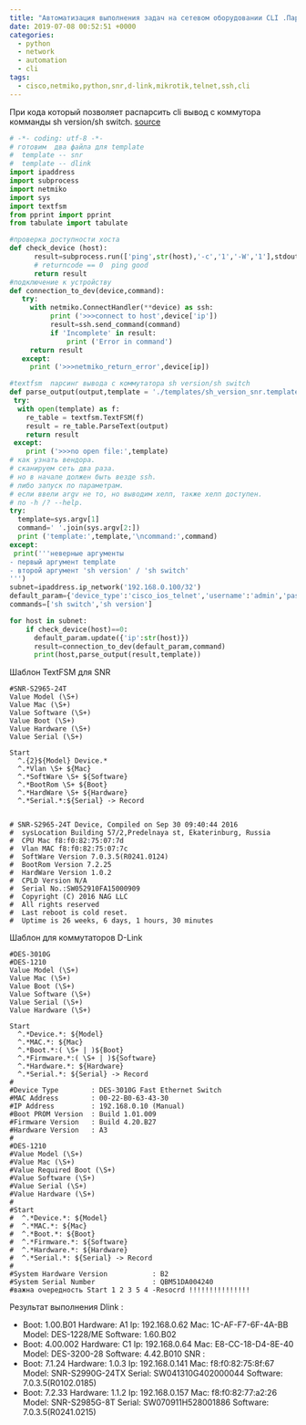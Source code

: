 ```yaml
---
title: "Автоматизация выполнения задач на сетевом оборудовании CLI .Парсим вывод информации о свитче."
date: 2019-07-08 00:52:51 +0000
categories:
  - python
  - network
  - automation
  - cli
tags:
  - cisco,netmiko,python,snr,d-link,mikrotik,telnet,ssh,cli
---
```


При кода который позволяет распарсить cli вывод   с коммутора комманды sh version/sh switch.
[source](https://github.com/ya-zero/)
```python
# -*- coding: utf-8 -*-
# готовим  два файла для template
#  template -- snr
#  template -- dlink
import ipaddress
import subprocess
import netmiko
import sys
import textfsm
from pprint import pprint
from tabulate import tabulate

#проверка доступности хоста
def check_device (host):
      result=subprocess.run(['ping',str(host),'-c','1','-W','1'],stdout=subprocess.DEVNULL).returncode
      # returncode == 0  ping good
      return result
#подключение к устройству
def connection_to_dev(device,command):
   try:
     with netmiko.ConnectHandler(**device) as ssh:
          print ('>>>connect to host',device['ip'])
          result=ssh.send_command(command)
          if 'Incomplete' in result:
              print ('Error in command')
     return result
   except:
     print ('>>>netmiko_return_error',device[ip])

#textfsm  парсинг вывода с коммутатора sh version/sh switch
def parse_output(output,template = './templates/sh_version_snr.template'):
 try:
  with open(template) as f:
    re_table = textfsm.TextFSM(f)
    result = re_table.ParseText(output)
    return result
 except:
    print ('>>>no open file:',template)
# как узнать вендора.
# сканируем сеть два раза.
# но в начале должен быть везде ssh.
# либо запуск по параметрам.
# если ввели argv не то, но выводим хелп, также хелп доступен.
# по -h /? --help.
try:
  template=sys.argv[1]
  command=' '.join(sys.argv[2:])
  print ('template:',template,'\ncommand:',command)
except:
 print('''неверные аргументы
- первый аргумент template
- второй аргумент 'sh version' / 'sh switch'
''')
subnet=ipaddress.ip_network('192.168.0.100/32')
default_param={'device_type':'cisco_ios_telnet','username':'admin','password':'rfm','verbose':True}
commands=['sh switch','sh version']

for host in subnet:
    if check_device(host)==0:
      default_param.update({'ip':str(host)})
      result=connection_to_dev(default_param,command)
      print(host,parse_output(result,template))
```


Шаблон TextFSM для SNR
```
#SNR-S2965-24T
Value Model (\S+)
Value Mac (\S+)
Value Software (\S+)
Value Boot (\S+)
Value Hardware (\S+)
Value Serial (\S+)

Start
  ^.{2}${Model} Device.*
  ^.*Vlan \S+ ${Mac}
  ^.*SoftWare \S+ ${Software}
  ^.*BootRom \S+ ${Boot}
  ^.*HardWare \S+ ${Hardware}
  ^.*Serial.*:${Serial} -> Record


# SNR-S2965-24T Device, Compiled on Sep 30 09:40:44 2016
#  sysLocation Building 57/2,Predelnaya st, Ekaterinburg, Russia
#  CPU Mac f8:f0:82:75:07:7d
#  Vlan MAC f8:f0:82:75:07:7c
#  SoftWare Version 7.0.3.5(R0241.0124)
#  BootRom Version 7.2.25
#  HardWare Version 1.0.2
#  CPLD Version N/A
#  Serial No.:SW052910FA15000909
#  Copyright (C) 2016 NAG LLC
#  All rights reserved
#  Last reboot is cold reset.
#  Uptime is 26 weeks, 6 days, 1 hours, 30 minutes
```

Шаблон для коммутаторов D-Link
```
#DES-3010G
#DES-1210
Value Model (\S+)
Value Mac (\S+)
Value Boot (\S+)
Value Software (\S+)
Value Serial (\S+)
Value Hardware (\S+)

Start
  ^.*Device.*: ${Model}
  ^.*MAC.*: ${Mac}
  ^.*Boot.*:( \S+ | )${Boot}
  ^.*Firmware.*:( \S+ | )${Software}
  ^.*Hardware.*: ${Hardware}
  ^.*Serial.*: ${Serial} -> Record
#
#Device Type        : DES-3010G Fast Ethernet Switch
#MAC Address        : 00-22-B0-63-43-30
#IP Address         : 192.168.0.10 (Manual)
#Boot PROM Version  : Build 1.01.009
#Firmware Version   : Build 4.20.B27
#Hardware Version   : A3
#
#DES-1210
#Value Model (\S+)
#Value Mac (\S+)
#Value Required Boot (\S+)
#Value Software (\S+)
#Value Serial (\S+)
#Value Hardware (\S+)
#
#Start
#  ^.*Device.*: ${Model}
#  ^.*MAC.*: ${Mac}
#  ^.*Boot.*: ${Boot}
#  ^.*Firmware.*: ${Software}
#  ^.*Hardware.*: ${Hardware}
#  ^.*Serial.*: ${Serial} -> Record
#
#System Hardware Version           : B2
#System Serial Number              : QBM51DA004240
#важна очередность Start 1 2 3 5 4 -Resocrd !!!!!!!!!!!!!!!
```


Результат выполнения
Dlink :
- Boot: 1.00.B01
  Hardware: A1
  Ip: 192.168.0.62
  Mac: 1C-AF-F7-6F-4A-BB
  Model: DES-1228/ME
  Software: 1.60.B02
- Boot: 4.00.002
  Hardware: C1
  Ip: 192.168.0.64
  Mac: E8-CC-18-D4-8E-40
  Model: DES-3200-28
  Software: 4.42.B010
SNR :
- Boot: 7.1.24
  Hardware: 1.0.3
  Ip: 192.168.0.141
  Mac: f8:f0:82:75:8f:67
  Model: SNR-S2990G-24TX
  Serial: SW041310G402000044
  Software: 7.0.3.5(R0102.0185)
- Boot: 7.2.33
  Hardware: 1.1.2
  Ip: 192.168.0.157
  Mac: f8:f0:82:77:a2:26
  Model: SNR-S2985G-8T
  Serial: SW070911H528001886
  Software: 7.0.3.5(R0241.0215)
